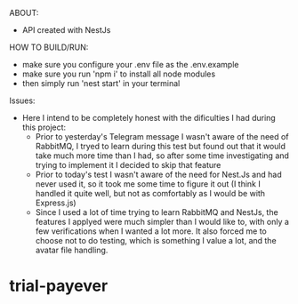 ABOUT:

- API created with NestJs

HOW TO BUILD/RUN:

- make sure you configure your .env file as the .env.example
- make sure you run 'npm i' to install all node modules
- then simply run 'nest start' in your terminal

Issues:

- Here I intend to be completely honest with the dificulties I had during this project:
  - Prior to yesterday's Telegram message I wasn't aware of the need of RabbitMQ, I tryed to learn during this test but found out that it would take much more time than I had, so after some time investigating and trying to implement it I decided to skip that feature
  - Prior to today's test I wasn't aware of the need for Nest.Js and had never used it, so it took me some time to figure it out (I think I handled it quite well, but not as comfortably as I would be with Express.js)
  - Since I used a lot of time trying to learn RabbitMQ and NestJs, the features I applyed were much simpler than I would like to, with only a few verifications when I wanted a lot more. It also forced me to choose not to do testing, which is something I value a lot, and the avatar file handling.
# trial-payever
